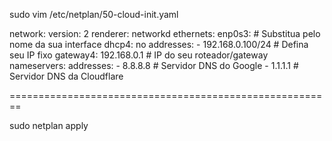 sudo vim /etc/netplan/50-cloud-init.yaml

network:
  version: 2
  renderer: networkd
  ethernets:
    enp0s3:  # Substitua pelo nome da sua interface
      dhcp4: no
      addresses:
        - 192.168.0.100/24  # Defina seu IP fixo
      gateway4: 192.168.0.1  # IP do seu roteador/gateway
      nameservers:
        addresses:
          - 8.8.8.8  # Servidor DNS do Google
          - 1.1.1.1  # Servidor DNS da Cloudflare

========================================================

sudo netplan apply

